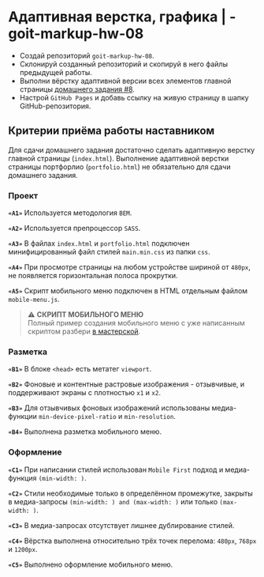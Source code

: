 # Адаптивная верстка, графика | -goit-markup-hw-08

- Создай репозиторий `goit-markup-hw-08`.
- Склонируй созданный репозиторий и скопируй в него файлы предыдущей работы.
- Выполни вёрстку адаптивной версии всех элементов главной страницы [домашнего задания #8](https://www.figma.com/file/1ehrLBauvVFu4mVhxsHzyZ/Web-Studio-(Version-2.1)?node-id=3%3A7653).
- Настрой `GitHub Pages` и добавь ссылку на живую страницу в шапку GitHub-репозитория.

## Критерии приёма работы наставником
Для сдачи домашнего задания достаточно сделать адаптивную верстку главной страницы (`index.html`). Выполнение адаптивной верстки страницы портфорлио (`portfolio.html`) не обязательно для сдачи домашнего задания.

### Проект
**`«A1»`** Используется методология `BEM`.

**`«A2»`** Используется препроцессор `SASS`.

**`«A3»`** В файлах `index.html` и `portfolio.html` подключен минифицированный файл стилей `main.min.css` из папки `css`.

**`«A4»`** При просмотре страницы на любом устройстве шириной от `480px`, не появляется горизонтальная полоса прокрутки.

**`«A5»`** Скрипт мобильного меню подключен в HTML отдельным файлом `mobile-menu.js`.

> :warning: **СКРИПТ МОБИЛЬНОГО МЕНЮ** </br>
Полный пример создания мобильного меню с уже написанным скриптом разбери [в мастерской](https://github.com/goitacademy/mobile-menu-workshop).

### Разметка
**`«B1»`** В блоке `<head>` есть метатег `viewport`.

**`«B2»`** Фоновые и контентные растровые изображения - отзывчивые, и поддерживают экраны с плотностью `x1` и `x2`.

**`«B3»`** Для отзывчивых фоновых изображений использованы медиа-функции `min-device-pixel-ratio` и `min-resolution`.

**`«B4»`** Выполнена разметка мобильного меню.

### Оформление
**`«C1»`** При написании стилей использован `Mobile First` подход и медиа-функция `(min-width: )`.

**`«C2»`** Стили необходимые только в определённом промежутке, закрыты в медиа-запросы `(min-width: ) and (max-width: )` или только `(max-width: )`.

**`«C3»`** В медиа-запросах отсутствует лишнее дублирование стилей.

**`«C4»`** Вёрстка выполнена относительно трёх точек перелома: `480px`, `768px` и `1200px`.

**`«C5»`** Выполнено оформление мобильного меню.
